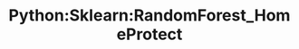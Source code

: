 ---  
schema: Python:Sklearn:RandomForest_HomeProtect,Python:Sklearn:RandomForest_HomeProtect  
title: Python:Sklearn:RandomForest_HomeProtect  
organization: Sample Department  
notes: Used in 2 lineage(s)  
resources:  
  - name: Python:Sklearn:RandomForest_HomeProtect 
    url: abfs://system/Python:Sklearn:RandomForest_HomeProtect 
    format : parquet  
license: None  
category:
  - Education  
maintainer: User  
maintainer_email: UserMail  
---